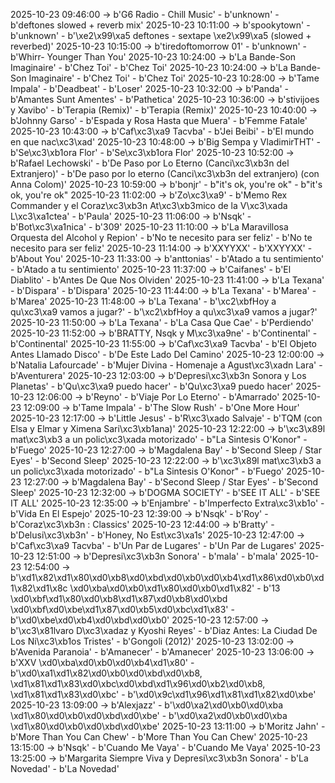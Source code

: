 2025-10-23 09:46:00 -> b'G6 Radio - Chill Music' - b'unknown' - b'deftones slowed + reverb mix'
2025-10-23 10:11:00 -> b'spookytown' - b'unknown' - b'\xe2\x99\xa5 deftones - sextape \xe2\x99\xa5 (slowed + reverbed)'
2025-10-23 10:15:00 -> b'tiredoftomorrow 01' - b'unknown' - b'Whirr- Younger Than You'
2025-10-23 10:24:00 -> b'La Bande-Son Imaginaire' - b'Chez Toi' - b'Chez Toi'
2025-10-23 10:24:00 -> b'La Bande-Son Imaginaire' - b'Chez Toi' - b'Chez Toi'
2025-10-23 10:28:00 -> b'Tame Impala' - b'Deadbeat' - b'Loser'
2025-10-23 10:32:00 -> b'Panda' - b'Amantes Sunt Amentes' - b'Pathetica'
2025-10-23 10:36:00 -> b'stivijoes y Xavibo' - b'Terapia (Remix)' - b'Terapia (Remix)'
2025-10-23 10:40:00 -> b'Johnny Garso' - b'Espada y Rosa Hasta que Muera' - b'Femme Fatale'
2025-10-23 10:43:00 -> b'Caf\xc3\xa9 Tacvba' - b'Jei Beibi' - b'El mundo en que nac\xc3\xad'
2025-10-23 10:48:00 -> b'Big Sempa y VladimirTHT' - b'Se\xc3\xb1ora Flor' - b'Se\xc3\xb1ora Flor'
2025-10-23 10:52:00 -> b'Rafael Lechowski' - b'De Paso por Lo Eterno (Canci\xc3\xb3n del Extranjero)' - b'De paso por lo eterno (Canci\xc3\xb3n del extranjero) (con Anna Colom)'
2025-10-23 10:59:00 -> b'bonjr' - b"it's ok, you're ok" - b"it's ok, you're ok"
2025-10-23 11:02:00 -> b'Zo\xc3\xa9' - b'Memo Rex Commander y el Coraz\xc3\xb3n At\xc3\xb3mico de la V\xc3\xada L\xc3\xa1ctea' - b'Paula'
2025-10-23 11:06:00 -> b'Nsqk' - b'Bot\xc3\xa1nica' - b'309'
2025-10-23 11:10:00 -> b'La Maravillosa Orquesta del Alcohol y Repion' - b'No te necesito para ser feliz' - b'No te necesito para ser feliz'
2025-10-23 11:14:00 -> b'XXYYXX' - b'XXYYXX' - b'About You'
2025-10-23 11:33:00 -> b'anttonias' - b'Atado a tu sentimiento' - b'Atado a tu sentimiento'
2025-10-23 11:37:00 -> b'Caifanes' - b'El Diablito' - b'Antes De Que Nos Olviden'
2025-10-23 11:41:00 -> b'La Texana' - b'Dispara' - b'Dispara'
2025-10-23 11:44:00 -> b'La Texana' - b'Marea' - b'Marea'
2025-10-23 11:48:00 -> b'La Texana' - b'\xc2\xbfHoy a qu\xc3\xa9 vamos a jugar?' - b'\xc2\xbfHoy a qu\xc3\xa9 vamos a jugar?'
2025-10-23 11:50:00 -> b'La Texana' - b'La Casa Que Cae' - b'Perdiendo'
2025-10-23 11:52:00 -> b'BRATTY, Nsqk y M\xc3\xa9ne' - b'Continental' - b'Continental'
2025-10-23 11:55:00 -> b'Caf\xc3\xa9 Tacvba' - b'El Objeto Antes Llamado Disco' - b'De Este Lado Del Camino'
2025-10-23 12:00:00 -> b'Natalia Lafourcade' - b'Mujer Divina - Homenaje a Agust\xc3\xadn Lara' - b'Aventurera'
2025-10-23 12:03:00 -> b'Depresi\xc3\xb3n Sonora y Los Planetas' - b'Qu\xc3\xa9 puedo hacer' - b'Qu\xc3\xa9 puedo hacer'
2025-10-23 12:06:00 -> b'Reyno' - b'Viaje Por Lo Eterno' - b'Amarrado'
2025-10-23 12:09:00 -> b'Tame Impala' - b'The Slow Rush' - b'One More Hour'
2025-10-23 12:17:00 -> b'Little Jesus' - b'R\xc3\xado Salvaje' - b'TQM (con Elsa y Elmar y Ximena Sari\xc3\xb1ana)'
2025-10-23 12:22:00 -> b'\xc3\x89l mat\xc3\xb3 a un polic\xc3\xada motorizado' - b"La Sintesis O'Konor" - b'Fuego'
2025-10-23 12:27:00 -> b'Magdalena Bay' - b'Second Sleep / Star Eyes' - b'Second Sleep'
2025-10-23 12:22:00 -> b'\xc3\x89l mat\xc3\xb3 a un polic\xc3\xada motorizado' - b"La Sintesis O'Konor" - b'Fuego'
2025-10-23 12:27:00 -> b'Magdalena Bay' - b'Second Sleep / Star Eyes' - b'Second Sleep'
2025-10-23 12:32:00 -> b'DOGMA SOCIETY' - b'SEE IT ALL' - b'SEE IT ALL'
2025-10-23 12:35:00 -> b'Enjambre' - b'Imperfecto Extra\xc3\xb1o' - b'Vida En El Espejo'
2025-10-23 12:39:00 -> b'Nsqk' - b'Roy' - b'Coraz\xc3\xb3n : Classics'
2025-10-23 12:44:00 -> b'Bratty' - b'Delusi\xc3\xb3n' - b'Honey, No Est\xc3\xa1s'
2025-10-23 12:47:00 -> b'Caf\xc3\xa9 Tacvba' - b'Un Par de Lugares' - b'Un Par de Lugares'
2025-10-23 12:51:00 -> b'Depresi\xc3\xb3n Sonora' - b'mala' - b'mala'
2025-10-23 12:54:00 -> b'\xd1\x82\xd1\x80\xd0\xb8\xd0\xbd\xd0\xb0\xd0\xb4\xd1\x86\xd0\xb0\xd1\x82\xd1\x8c \xd0\xba\xd0\xb0\xd1\x80\xd0\xb0\xd1\x82' - b'13 \xd0\xbf\xd1\x80\xd0\xb8\xd1\x87\xd0\xb8\xd0\xbd \xd0\xbf\xd0\xbe\xd1\x87\xd0\xb5\xd0\xbc\xd1\x83' - b'\xd0\xbe\xd0\xb4\xd0\xbd\xd0\xb0'
2025-10-23 12:57:00 -> b'\xc3\x81lvaro D\xc3\xadaz y Kyoshi Reyes' - b'Diaz Antes: La Ciudad De Los Ni\xc3\xb1os Tristes' - b'Gongoli (2012)'
2025-10-23 13:02:00 -> b'Avenida Paranoia' - b'Amanecer' - b'Amanecer'
2025-10-23 13:06:00 -> b'XXV \xd0\xba\xd0\xb0\xd0\xb4\xd1\x80' - b'\xd0\xa1\xd1\x82\xd0\xb0\xd0\xbd\xd0\xb8, \xd1\x81\xd1\x83\xd0\xbc\xd0\xbd\xd1\x96\xd0\xb2\xd0\xb8, \xd1\x81\xd1\x83\xd0\xbc' - b'\xd0\x9c\xd1\x96\xd1\x81\xd1\x82\xd0\xbe'
2025-10-23 13:09:00 -> b'Alexjazz' - b'\xd0\xa2\xd0\xb0\xd0\xba \xd1\x80\xd0\xb0\xd0\xbd\xd0\xbe' - b'\xd0\xa2\xd0\xb0\xd0\xba \xd1\x80\xd0\xb0\xd0\xbd\xd0\xbe'
2025-10-23 13:11:00 -> b'Moritz Jahn' - b'More Than You Can Chew' - b'More Than You Can Chew'
2025-10-23 13:15:00 -> b'Nsqk' - b'Cuando Me Vaya' - b'Cuando Me Vaya'
2025-10-23 13:25:00 -> b'Margarita Siempre Viva y Depresi\xc3\xb3n Sonora' - b'La Novedad' - b'La Novedad'
